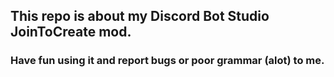 ## This repo is about my Discord Bot Studio JoinToCreate mod.

### Have fun using it and report bugs or poor grammar (alot) to me.
